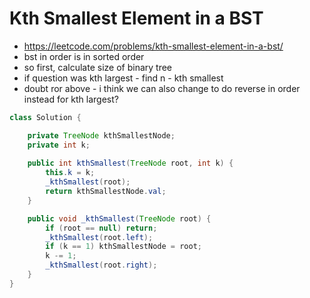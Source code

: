 # Kth Smallest Element in a BST

- https://leetcode.com/problems/kth-smallest-element-in-a-bst/
- bst in order is in sorted order
- so first, calculate size of binary tree
- if question was kth largest - find n - kth smallest
- doubt ror above - i think we can also change to do reverse in order instead for kth largest?

```java
class Solution {

    private TreeNode kthSmallestNode;
    private int k;
    
    public int kthSmallest(TreeNode root, int k) {
        this.k = k;
        _kthSmallest(root);
        return kthSmallestNode.val;
    }

    public void _kthSmallest(TreeNode root) {
        if (root == null) return;
        _kthSmallest(root.left);
        if (k == 1) kthSmallestNode = root;
        k -= 1;
        _kthSmallest(root.right);
    }
}
```
